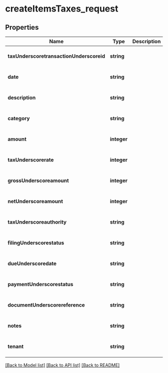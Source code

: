 # createItemsTaxes_request

## Properties
Name | Type | Description | Notes
------------ | ------------- | ------------- | -------------
**taxUnderscoretransactionUnderscoreid** | **string** |  | [optional] [default to null]
**date** | **string** |  | [optional] [default to null]
**description** | **string** |  | [optional] [default to null]
**category** | **string** |  | [optional] [default to null]
**amount** | **integer** |  | [optional] [default to null]
**taxUnderscorerate** | **integer** |  | [optional] [default to null]
**grossUnderscoreamount** | **integer** |  | [optional] [default to null]
**netUnderscoreamount** | **integer** |  | [optional] [default to null]
**taxUnderscoreauthority** | **string** |  | [optional] [default to null]
**filingUnderscorestatus** | **string** |  | [optional] [default to null]
**dueUnderscoredate** | **string** |  | [optional] [default to null]
**paymentUnderscorestatus** | **string** |  | [optional] [default to null]
**documentUnderscorereference** | **string** |  | [optional] [default to null]
**notes** | **string** |  | [optional] [default to null]
**tenant** | **string** |  | [optional] [default to null]

[[Back to Model list]](../README.md#documentation-for-models) [[Back to API list]](../README.md#documentation-for-api-endpoints) [[Back to README]](../README.md)


